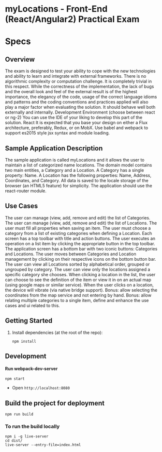 myLocations - Front-End (React/Angular2) Practical Exam
==================

Specs
======
Overview
--------
The exam is designed to test your ability to cope with the new technologies and ability to learn and integrate with external frameworks.  There is no algorithmic complexity or computation challenge. It is completely trivial in this respect. 
While the correctness of the implementation, the lack of bugs and the overall look and feel of the external result is of the highest importance, the elegancy of the code, usage of the correct language idioms and patterns and the coding conventions and practices applied will also play a major factor when evaluating the solution. It should behave well both externally and internally.
Development Environment (choose between react or ng-2)
You can use the IDE of your liking to develop this part of the solution.
React
It is expected that you base your design on either a Flux architecture, preferably, Redux, or on MobX.
Use babel and webpack to support es2015 style jsx syntax and module loading. 

Sample Application Description
--------------------------------
The sample application is called myLocations and it allows the user to maintain a list of categorized name locations. 
The domain model contains two main entities, a Category and a Location. A Category has a single property: Name. A Location has the following properties: Name, Address, Coordinates, and Category.
All data is saved to the locale storage of the browser (an HTML5 feature) for simplicity.
The application should use the react-router module.

Use Cases
---------
The user can manage (view, add, remove and edit) the list of Categories.
The user can manage (view, add, remove and edit) the list of Locations.
The user must fill all properties when saving an item.
The user must choose a category from a list of existing categories when defining a Location. 
Each screen has a top toolbar with title and action buttons. The user executes an operation on a list item by clicking the appropriate button in the top toolbar.
The application screen has a bottom bar with two iconic buttons: Categories and Locations. The user moves between Categories and Location management by clicking on their respective icons on the bottom button bar. 
The user can view all Locations sorted by alphabetical order, grouped or ungrouped by category.
The user can view only the locations assigned a specific category she chooses.
When clicking a location in the list, the user can choose to see the definition of the item or view it in on an actual map (using google maps or similar service).
When the user clicks on a location, the device will vibrate (via native bridge support).
Bonus:  allow selecting the coordinates from the map service and not entering by hand.
Bonus: allow relating multiple categories to a single item, define and enhance the use cases and ui related to this.

Getting Started
----------------

1. Install dependencies (at the root of the repo):

    ```
    npm install
    ```

Development
------------

#### Run webpack-dev-server

```
npm start
```

- Open `http://localhost:8080`

Build the project for deployment
---------------------------------

```
npm run build
```


### To run the build locally

```
npm i -g live-server
cd dist/
live-server --entry-file=index.html
```
